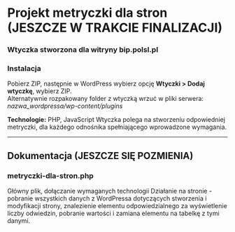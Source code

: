 # Projekt metryczki dla stron (JESZCZE W TRAKCIE FINALIZACJI)

### Wtyczka stworzona dla witryny bip.polsl.pl

### Instalacja

Pobierz ZIP, następnie w WordPress wybierz opcję **Wtyczki > Dodaj wtyczkę**, wybierz ZIP.  
Alternatywnie rozpakowany folder z wtyczką wrzuć w pliki serwera:  
*nazwa_wordpressa/wp-content/plugins*

**Technologie:** PHP, JavaScript
Wtyczka polega na stworzeniu odpowiedniej metryczki, dla każdego odnośnika spełniającego wprowadzone wymagania.

---

## Dokumentacja (JESZCZE SIĘ POZMIENIA)

### metryczki-dla-stron.php
Główny plik, dołączanie wymaganych technologii
Działanie na stronie - pobranie wszystkich danych z WordPressa dotyczących stworzenia i modyfikacji strony,
znalezienie elementu odpowiedzialnego za wyświetlenie liczby odwiedzin, pobranie wartości i zamiana elementu na tabelkę z tymi danymi.
